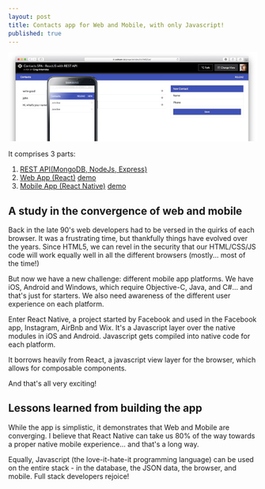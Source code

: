 ```yaml
---
layout: post
title: Contacts app for Web and Mobile, with only Javascript!
published: true
---
```

![web and mobile app](/images/web-and-mobile-app.jpg)

It comprises 3 parts:
1. [REST API(MongoDB, NodeJs, Express)](https://github.com/gregartemides/contacts-api)
2. [Web App (React)](https://github.com/gregartemides/contacts-web-app) [demo](https://codepen.io/gregartemides/details/WEEPYJ/)
3. [Mobile App (React Native)](https://github.com/gregartemides/contacts-mobile-app) [demo](https://expo.io/@gregartemides/Contacts-CRUD-RESTful)
<!-- more -->

## A study in the convergence of web and mobile

Back in the late 90's web developers had to be versed in the quirks of each browser. It was a frustrating time, but thankfully things have evolved over the years. Since HTML5, we can revel in the security that our HTML/CSS/JS code will work equally well in all the different browsers (mostly... most of the time!)

But now we have a new challenge: different mobile app platforms. We have iOS, Android and Windows, which require Objective-C, Java, and C#... and that's just for starters. We also need awareness of the different user experience on each platform.

Enter React Native, a project started by Facebook and used in the Facebook app, Instagram, AirBnb and Wix. It's a Javascript layer over the native modules in iOS and Android. Javascript gets compiled into native code for each platform.

It borrows heavily from React, a javascript view layer for the browser, which allows for composable components.

And that's all very exciting!

## Lessons learned from building the app
While the app is simplistic, it demonstrates that Web and Mobile are converging. I believe that React Native can take us 80% of the way towards a proper native mobile experience... and that's a long way.

Equally, Javascript (the love-it-hate-it programming language) can be used on the entire stack - in the database, the JSON data, the browser, and mobile. Full stack developers rejoice!